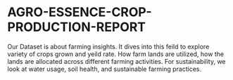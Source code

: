# AGRO-ESSENCE-CROP-PRODUCTION-REPORT
Our Dataset is about farming insights. It dives into this feild to explore variety of crops grown and yeild rate. How farm lands are utilized, how the lands are allocated across different farming activities. For sustainability, we look at water usage, soil health, and sustainable farming practices.
